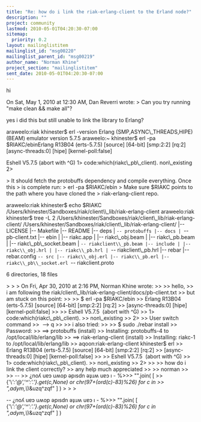 ```yaml
---
title: "Re: how do i link the riak-erlang-client to the Erland node?"
description: ""
project: community
lastmod: 2010-05-01T04:20:30-07:00
sitemap:
  priority: 0.2
layout: mailinglistitem
mailinglist_id: "msg00220"
mailinglist_parent_id: "msg00219"
author_name: "Norman Khine"
project_section: "mailinglistitem"
sent_date: 2010-05-01T04:20:30-07:00
---
```



hi

On Sat, May 1, 2010 at 12:30 AM, Dan Reverri  wrote:
&gt; Can you try running "make clean && make all"?

yes i did this but still unable to link the library to Erlang?

araweelo:riak khinester$ erl -version
Erlang (SMP,ASYNC\\_THREADS,HIPE) (BEAM) emulator version 5.7.5
araweelo:~ khinester$ erl -pa $RIAKC/ebinErlang R13B04 (erts-5.7.5)
[source] [64-bit] [smp:2:2] [rq:2] [async-threads:0] [hipe]
[kernel-poll:false]

Eshell V5.7.5 (abort with ^G)
1&gt; code:which(riakc\\_pb\\_client).
non\\_existing
2&gt;


&gt; It should fetch the protobuffs dependency and compile everything. Once this
&gt; is complete run:
&gt; erl -pa $RIAKC/ebin
&gt; Make sure $RIAKC points to the path where you have cloned the
&gt; riak-erlang-client repo.

araweelo:riak khinester$ echo $RIAKC
/Users/khinester/Sandboxes/riak/client\\_lib/riak-erlang-client
araweelo:riak khinester$ tree -L 2
/Users/khinester/Sandboxes/riak/client\\_lib/riak-erlang-client/
/Users/khinester/Sandboxes/riak/client\\_lib/riak-erlang-client/
|-- LICENSE
|-- Makefile
|-- README
|-- deps
| `-- protobuffs
|-- docs
| `-- pb-client.txt
|-- ebin
| |-- riakc.app
| |-- riakc\\_obj.beam
| |-- riakc\\_pb.beam
| |-- riakc\\_pb\\_socket.beam
| `-- riakclient\\_pb.beam
|-- include
| |-- riakc\\_obj.hrl
| |-- riakc\\_pb.hrl
| `-- riakclient\\_pb.hrl
|-- rebar
|-- rebar.config
`-- src
 |-- riakc\\_obj.erl
 |-- riakc\\_pb.erl
 |-- riakc\\_pb\\_socket.erl
 `-- riakclient.proto

6 directories, 18 files

&gt;
&gt;
&gt; On Fri, Apr 30, 2010 at 2:16 PM, Norman Khine  wrote:
&gt;&gt;
&gt;&gt; hello,
&gt;&gt; i am following the riak/client\\_lib/riak-erlang-client/docs/pb-client.txt
&gt;&gt; but am stuck on this point:
&gt;&gt;
&gt;&gt; $ erl -pa $RIAKC/ebin
&gt;&gt; Erlang R13B04 (erts-5.7.5) [source] [64-bit] [smp:2:2] [rq:2]
&gt;&gt; [async-threads:0] [hipe] [kernel-poll:false]
&gt;&gt;
&gt;&gt; Eshell V5.7.5  (abort with ^G)
&gt;&gt; 1&gt; code:which(riakc\\_pb\\_client).
&gt;&gt; non\\_existing
&gt;&gt; 2&gt;
&gt;&gt; User switch command
&gt;&gt;  --&gt; q
&gt;&gt;
&gt;&gt; i also tried:
&gt;&gt;
&gt;&gt; $ sudo ./rebar install
&gt;&gt; Password:
&gt;&gt; ==&gt; protobuffs (install)
&gt;&gt; Installing: protobuffs-4 to /opt/local/lib/erlang/lib
&gt;&gt; ==&gt; riak-erlang-client (install)
&gt;&gt; Installing: riakc-1 to /opt/local/lib/erlang/lib
&gt;&gt; aqoon:riak-erlang-client khinester$ erl
&gt;&gt; Erlang R13B04 (erts-5.7.5) [source] [64-bit] [smp:2:2] [rq:2]
&gt;&gt; [async-threads:0] [hipe] [kernel-poll:false]
&gt;&gt;
&gt;&gt; Eshell V5.7.5  (abort with ^G)
&gt;&gt; 1&gt; code:which(riakc\\_pb\\_client).
&gt;&gt; non\\_existing
&gt;&gt; 2&gt;
&gt;&gt;
&gt;&gt; how do i link the client correctly?
&gt;&gt; any help much appreciated
&gt;&gt;
&gt;&gt; norman
&gt;&gt;
&gt;&gt; --
&gt;&gt; ¿noʎ uɐɔ uʍop ǝpısdn ǝʇıɹʍ uɐɔ ı - %&gt;&gt;&gt; "".join( [
&gt;&gt; {'\\*':'@','^':'.'}.get(c,None) or chr(97+(ord(c)-83)%26) for c in
&gt;&gt; ",adym,\\*)&uzq^zqf" ] )
&gt;
&gt;
&gt;

-- 
¿noʎ uɐɔ uʍop ǝpısdn ǝʇıɹʍ uɐɔ ı - %&gt;&gt;&gt; "".join( [
{'\\*':'@','^':'.'}.get(c,None) or chr(97+(ord(c)-83)%26) for c in
",adym,\\*)&uzq^zqf" ] )

